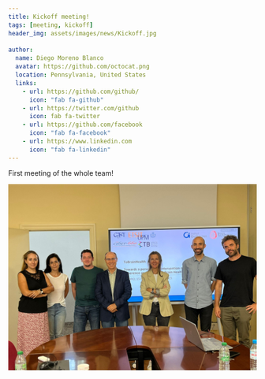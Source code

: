 ```yaml
---
title: Kickoff meeting!
tags: [meeting, kickoff]
header_img: assets/images/news/Kickoff.jpg

author:
  name: Diego Moreno Blanco
  avatar: https://github.com/octocat.png
  location: Pennsylvania, United States
  links:                
    - url: https://github.com/github/
      icon: "fab fa-github"
    - url: https://twitter.com/github
      icon: fab fa-twitter
    - url: https://github.com/facebook
      icon: "fab fa-facebook"
    - url: https://www.linkedin.com
      icon: "fab fa-linkedin"
---
```


First meeting of the whole team! 

![Meeting Foto](assets/images/news/Kickoff.jpg)